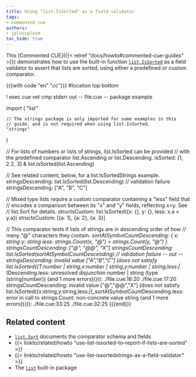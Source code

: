 ```yaml
---
title: Using "list.IsSorted" as a field validator
tags:
- commented cue
authors:
- jpluscplusm
toc_hide: true
---
```


This [Commented CUE]({{< relref "docs/howto#commented-cue-guides" >}})
demonstrates how to use the built-in function
[`list.IsSorted`](https://pkg.go.dev/cuelang.org/go/pkg/list#IsSorted)
as a field validator to assert that lists are sorted, using either a predefined
or custom comparator.

{{{with code "en" "cc"}}}
#location top bottom

! exec cue vet
cmp stderr out
-- file.cue --
package example

import (
	"list"

	// The strings package is only imported for some examples in this
	// guide, and is not required when using list.IsSorted.
	"strings"
)

// For lists of numbers or lists of strings, list.IsSorted can be provided
// with the predefined comparator list.Ascending or list.Descending.
isSorted: [1, 2.2, 3] & list.IsSorted(list.Ascending)

// See related content, below, for a list.IsSortedStrings example.
stringsDescending: list.IsSorted(list.Descending) // validation failure
stringsDescending: ["A", "B", "C"]

// Mixed type lists require a custom comparator containing a "less" field that
// encodes a comparison between its "x" and "y" fields, reflecting x<y. See
// list.Sort for details.
structsCustom: list.IsSorted({x: {}, y: {}, less: x.a < y.a})
structsCustom: [{a: 1}, {a: 2}, {a: 3}]

// This comparator tests if lists of strings are in descending order of how
// many "@" characters they contain.
_sortAtSymbolCountDescending: {
	x:    string
	y:    string
	less: strings.Count(x, "@") > strings.Count(y, "@")
}
stringsCountDescending: ["@", "@@", "X"]
stringsCountDescending: list.IsSorted(_sortAtSymbolCountDescending) // validation failure
-- out --
stringsDescending: invalid value ["A","B","C"] (does not satisfy list.IsSorted({T:number | string,x:number | string,y:number | string,less:_|_(Descending.less: unresolved disjunction number | string (type (string|number)) (and 1 more errors))})):
    ./file.cue:16:20
    ./file.cue:17:20
stringsCountDescending: invalid value ["@","@@","X"] (does not satisfy list.IsSorted({x:string,y:string,less:_|_(_sortAtSymbolCountDescending.less: error in call to strings.Count: non-concrete value string (and 1 more errors))})):
    ./file.cue:33:25
    ./file.cue:32:25
{{{end}}}

## Related content

- [`list.Sort`](https://pkg.go.dev/cuelang.org/go/pkg/list#Sort) documents the
  comparator schema and fields
- {{< linkto/related/howto "use-list-issorted-to-report-if-lists-are-sorted" >}}
- {{< linkto/related/howto "use-list-issortedstrings-as-a-field-validator" >}}
- The [`list`](https://pkg.go.dev/cuelang.org/go/pkg/list) built-in package
